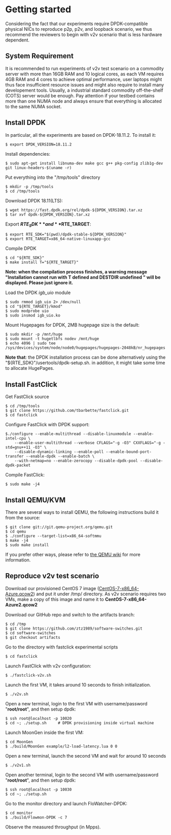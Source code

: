 # Getting started

Considering the fact that our experiments require DPDK-compatible physical NICs to reproduce p2p, p2v, and loopback scenario, we thus recommend the reviewers to begin with v2v scenario that is less hardware dependent. 

## System Requirement
It is recommended to run experiments of v2v test scenario on a commodity server with more than 16GB RAM and 10 logical cores, as each VM requires 4GB RAM and 4 cores to achieve optimal performance, user laptops might thus face insufficient resource issues and might also require to install many developement tools. Usually, a industrial standard commodity off-the-shelf (COTS) server would be enough. Pay attention if your testbed contains more than one NUMA node and always ensure that everything is allocated to the same NUMA socket.

## Install DPDK
In particular, all the experiments are based on DPDK-18.11.2. To install it:

	$ export DPDK_VERSION=18.11.2

Install dependencies:

	$ sudo apt-get install libnuma-dev make gcc g++ pkg-config zlib1g-dev git linux-headers-$(uname -r)
	
Put everything into the "/tmp/tools" directory

	$ mkdir -p /tmp/tools
	$ cd /tmp/tools

Download DPDK 18.11(LTS):

	$ wget https://fast.dpdk.org/rel/dpdk-${DPDK_VERSION}.tar.xz
	$ tar xvf dpdk-${DPDK_VERSION}.tar.xz

Export **$RTE_SDK** and **$RTE_TARGET**:

	$ export RTE_SDK="$(pwd)/dpdk-stable-${DPDK_VERSION}"
	$ export RTE_TARGET=x86_64-native-linuxapp-gcc

Compile DPDK

	$ cd "${RTE_SDK}"
	$ make install T="${RTE_TARGET}"

**Note: when the compilation process finishes, a warning message "Installation cannot run with T defined and DESTDIR undefined
" will be displayed. Please just ignore it.**

Load the DPDK *igb_uio* module

	$ sudo rmmod igb_uio 2> /dev/null
	$ cd "${RTE_TARGET}/kmod"
	$ sudo modprobe uio
	$ sudo insmod igb_uio.ko

Mount Hugepages for DPDK, 2MB hugepage size is the default:

	$ sudo mkdir -p /mnt/huge
	$ sudo mount -t hugetlbfs nodev /mnt/huge
	$ echo 4096 | sudo tee /sys/devices/system/node/node0/hugepages/hugepages-2048kB/nr_hugepages

**Note that**: the DPDK installation process can be done alternatively using the "${RTE_SDK}"/usertools/dpdk-setup.sh. in addition, it might take some time to allocate HugePages.

## Install FastClick
Get FastClick source

	$ cd /tmp/tools
	$ git clone https://github.com/tbarbette/fastclick.git
	$ cd fastclick

Configure FastClick with DPDK support:

	$./configure --enable-multithread --disable-linuxmodule --enable-intel-cpu \
		--enable-user-multithread --verbose CFLAGS="-g -O3" CXXFLAGS="-g -std=gnu++11 -O3" \
		--disable-dynamic-linking --enable-poll --enable-bound-port-transfer --enable-dpdk --enable-batch \
		--with-netmap=no --enable-zerocopy --disable-dpdk-pool --disable-dpdk-packet

Compile FastClick:

	$ sudo make -j4

## Install QEMU/KVM
There are several ways to install QEMU, the following instructions build it from the source:

	$ git clone git://git.qemu-project.org/qemu.git
	$ cd qemu
	$ ./configure --target-list=x86_64-softmmu
	$ make -j4
	$ sudo make install
	
If you prefer other ways, please refer to [the QEMU wiki](https://en.wikibooks.org/wiki/QEMU/Installing_QEMU) for more information.

## Reproduce v2v test scenario
Download our provisioned CentOS 7 image ([CentOS-7-x86_64-Azure.qcow2](https://drive.google.com/open?id=1KRqgInvv7cbhd2rYIYCBjsDFOid3fg30)) and put it under /tmp/ directory. As v2v scenario requires two VMs, make a copy of this image and name it to **CentOS-7-x86_64-Azure2.qcow2**

Download our GitHub repo and switch to the artifacts branch:

	$ cd /tmp
	$ git clone https://github.com/ztz1989/software-switches.git
	$ cd software-switches
	$ git checkout artifacts

Go to the directory with fastclick experimental scripts

	$ cd fastclick

Launch FastClick with v2v configuration:

	$ ./fastclick-v2v.sh

Launch the first VM, it takes around 10 seconds to finish initialization.

	$ ./v2v.sh
	
Open a new terminal, login to the first VM with username/password "**root/root**", and then setup dpdk:

	$ ssh root@localhost -p 10020	
	$ cd ~; ./setup.sh     # DPDK provisioning inside virtual machine
	
Launch MoonGen inside the first VM:

	$ cd MoonGen
	$ ./build/MoonGen example/l2-load-latency.lua 0 0
	
Open a new terminal, launch the second VM and wait for around 10 seconds

	$ ./v2v1.sh

Open another terminal, login to the second VM with username/password "**root/root**", and then setup dpdk:
	
	$ ssh root@localhost -p 10030
	$ cd ~; ./setup.sh

Go to the monitor directory and launch FloWatcher-DPDK:

	$ cd monitor
	$ ./build/Flowmon-DPDK -c 7

Observe the measured throughput (in Mpps).
